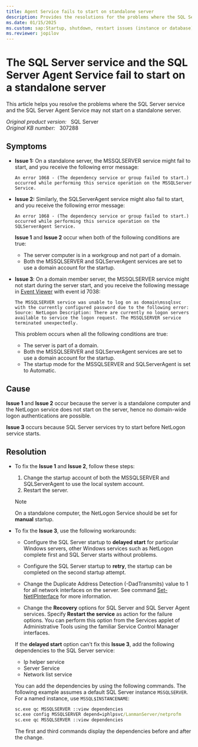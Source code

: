 ```yaml
---
title: Agent Service fails to start on standalone server
description: Provides the resolutions for the problems where the SQL Server service and the SQL Server Agent Service may not start on a stand-alone server.
ms.date: 01/15/2025
ms.custom: sap:Startup, shutdown, restart issues (instance or database)
ms.reviewer: jopilov
---
```

# The SQL Server service and the SQL Server Agent Service fail to start on a standalone server

This article helps you resolve the problems where the SQL Server service and the SQL Server Agent Service may not start on a standalone server.

_Original product version:_ &nbsp; SQL Server  
_Original KB number:_ &nbsp; 307288

## Symptoms

- **Issue 1:** On a standalone server, the MSSQLSERVER service might fail to start, and you receive the following error message:

  ```output
  An error 1068 - (The dependency service or group failed to start.) occurred while performing this service operation on the MSSQLServer Service.
  ```
  
- **Issue 2:** Similarly, the SQLServerAgent service might also fail to start, and you receive the following error message:

  ```output
  An error 1068 - (The dependency service or group failed to start.) occurred while performing this service operation on the SQLServerAgent Service.
  ```
  
  **Issue 1** and **Issue 2** occur when both of the following conditions are true:

  - The server computer is in a workgroup and not part of a domain.
  - Both the MSSQLSERVER and SQLServerAgent services are set to use a domain account for the startup.

- **Issue 3**: On a domain member server, the MSSQLSERVER service might not start during the server start, and you receive the following message in [Event Viewer](/shows/inside/event-viewer) with event id 7038:

  ```output
  The MSSQLSERVER service was unable to log on as domain\mssqlsvc with the currently configured password due to the following error: Source: NetLogon Description: There are currently no logon servers available to service the logon request. The MSSQLSERVER service terminated unexpectedly.
  ```
 
  This problem occurs when all the following conditions are true:

  - The server is part of a domain.
  - Both the MSSQLSERVER and SQLServerAgent services are set to use a domain account for the startup.
  - The startup mode for the MSSQLSERVER and SQLServerAgent is set to Automatic.

## Cause

**Issue 1** and **Issue 2** occur because the server is a standalone computer and the NetLogon service does not start on the server, hence no domain-wide logon authentications are possible.

**Issue 3** occurs because SQL Server services try to start before NetLogon service starts.

## Resolution

- To fix the **Issue 1** and **Issue 2**, follow these steps:

  1. Change the startup account of both the MSSQLSERVER and SQLServerAgent to use the local system account.
  1. Restart the server.

    > [!NOTE]
    > On a standalone computer, the NetLogon Service should be set for **manual** startup.

- To fix the **Issue 3**, use the following workarounds:

  - Configure the SQL Server startup to **delayed start** for particular Windows servers, other Windows services such as NetLogon complete first and SQL Server starts without problems.

  - Configure the SQL Server startup to **retry**, the startup can be completed on the second startup attempt.

  - Change the Duplicate Address Detection (-DadTransmits) value to 1 for all network interfaces on the server. See command [Set-NetIPInterface](/powershell/module/nettcpip/set-netipinterface) for more information.

  - Change the **Recovery** options for SQL Server and SQL Server Agent services. Specify **Restart the service** as action for the failure options. You can perform this option from the Services applet of Administrative Tools using the familiar Service Control Manager interfaces.

  If the **delayed start** option can't fix this **Issue 3**, add the following dependencies to the SQL Server service:

  - Ip helper service
  - Server Service
  - Network list service

  You can add the dependencies by using the following commands. The following example assumes a default SQL Server instance `MSSQLSERVER`. For a named instance, use `MSSQL$INSTANCENAME`:

  ```cmd
  sc.exe qc MSSQLSERVER ::view dependencies
  sc.exe config MSSQLSERVER depend=iphlpsvc/LanmanServer/netprofm
  sc.exe qc MSSQLSERVER ::view dependencies
  ```
  The first and third commands display the dependencies before and after the change. 


